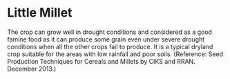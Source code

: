 # Little Millet

The crop can grow well in drought conditions and considered as a good famine food as it can produce some grain even under severe drought conditions when all the other crops fail to produce. It is a typical dryland crop suitable for the areas with low rainfall and poor soils. (Reference: Seed Production Techniques for Cereals and Millets by CIKS and RRAN. December 2013.)
